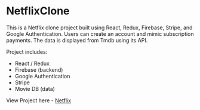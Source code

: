 # NetflixClone

This is a Netflix clone project built using React, Redux, Firebase, Stripe, and Google Authentication. Users can create an account and mimic subscription payments. The data is displayed from Tmdb using its API.

Project includes:

- React / Redux
- Firebase (backend)
- Google Authentication
- Stripe
- Movie DB (data)


View Project here - <a href="https://netflix-clone-fd696.web.app/" target="_blank">Netflix</a>
